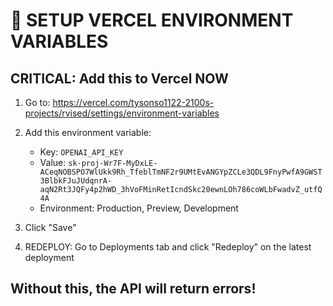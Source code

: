 # 🔧 SETUP VERCEL ENVIRONMENT VARIABLES

## CRITICAL: Add this to Vercel NOW

1. Go to: https://vercel.com/tysonso1122-2100s-projects/rvised/settings/environment-variables

2. Add this environment variable:
   - Key: `OPENAI_API_KEY`
   - Value: `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`
   - Environment: Production, Preview, Development

3. Click "Save"

4. REDEPLOY: Go to Deployments tab and click "Redeploy" on the latest deployment

## Without this, the API will return errors!